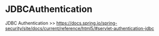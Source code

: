 # JDBCAuthentication
JDBC Authentication >> https://docs.spring.io/spring-security/site/docs/current/reference/html5/#servlet-authentication-jdbc
